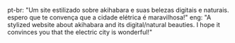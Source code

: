pt-br:
"Um site estilizado sobre akihabara e suas belezas digitais e naturais. espero que te convença que a cidade elétrica é maravilhosa!"
eng:
"A stylized website about akihabara and its digital/natural beauties. I hope it convinces you that the electric city is wonderful!"
